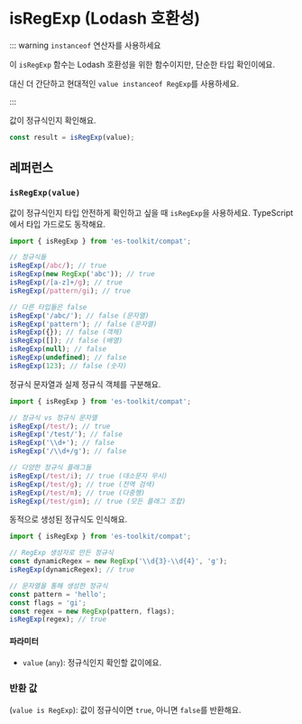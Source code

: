# isRegExp (Lodash 호환성)

::: warning `instanceof` 연산자를 사용하세요

이 `isRegExp` 함수는 Lodash 호환성을 위한 함수이지만, 단순한 타입 확인이에요.

대신 더 간단하고 현대적인 `value instanceof RegExp`를 사용하세요.

:::

값이 정규식인지 확인해요.

```typescript
const result = isRegExp(value);
```

## 레퍼런스

### `isRegExp(value)`

값이 정규식인지 타입 안전하게 확인하고 싶을 때 `isRegExp`을 사용하세요. TypeScript에서 타입 가드로도 동작해요.

```typescript
import { isRegExp } from 'es-toolkit/compat';

// 정규식들
isRegExp(/abc/); // true
isRegExp(new RegExp('abc')); // true
isRegExp(/[a-z]+/g); // true
isRegExp(/pattern/gi); // true

// 다른 타입들은 false
isRegExp('/abc/'); // false (문자열)
isRegExp('pattern'); // false (문자열)
isRegExp({}); // false (객체)
isRegExp([]); // false (배열)
isRegExp(null); // false
isRegExp(undefined); // false
isRegExp(123); // false (숫자)
```

정규식 문자열과 실제 정규식 객체를 구분해요.

```typescript
import { isRegExp } from 'es-toolkit/compat';

// 정규식 vs 정규식 문자열
isRegExp(/test/); // true
isRegExp('/test/'); // false
isRegExp('\\d+'); // false
isRegExp('/\\d+/g'); // false

// 다양한 정규식 플래그들
isRegExp(/test/i); // true (대소문자 무시)
isRegExp(/test/g); // true (전역 검색)
isRegExp(/test/m); // true (다중행)
isRegExp(/test/gim); // true (모든 플래그 조합)
```

동적으로 생성된 정규식도 인식해요.

```typescript
import { isRegExp } from 'es-toolkit/compat';

// RegExp 생성자로 만든 정규식
const dynamicRegex = new RegExp('\\d{3}-\\d{4}', 'g');
isRegExp(dynamicRegex); // true

// 문자열을 통해 생성한 정규식
const pattern = 'hello';
const flags = 'gi';
const regex = new RegExp(pattern, flags);
isRegExp(regex); // true
```

#### 파라미터

- `value` (`any`): 정규식인지 확인할 값이에요.

### 반환 값

(`value is RegExp`): 값이 정규식이면 `true`, 아니면 `false`를 반환해요.
